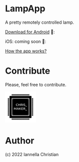 # LampApp
A pretty remotely controlled lamp.



[Download for Android](https://play.google.com/store/apps/details?id=com.lampapp.lampapp&hl=it&gl=IT) 🤖:

iOS: coming soon 🍎:




[How the app works?](https://github.com/ChristianIannella/LampApp/blob/main/LampApp_1.2/README.md)

# Contribute
Please, feel free to contribute.


![Alt text](LampApp_1.2/images/Logo_100x100.png?raw=true "Title") 


# Author
(c) 2022 Iannella Christian
